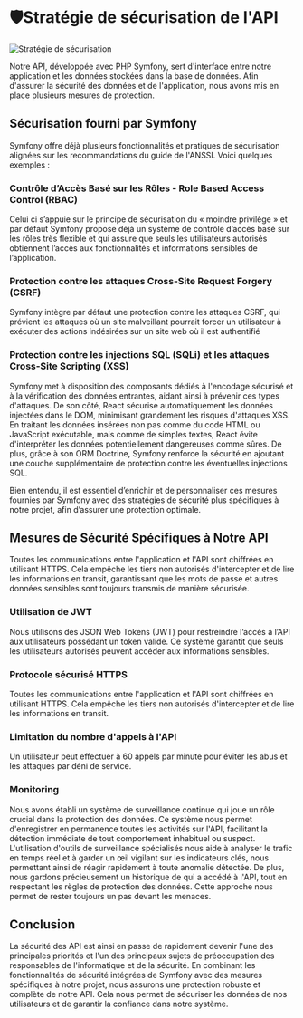 # 🛡️Stratégie de sécurisation de l'API

![Stratégie de sécurisation](/Img/cybersecurity.png)

Notre API, développée avec PHP Symfony, sert d'interface entre notre application et les données stockées dans la base de données. Afin d'assurer la sécurité des données et de l'application, nous avons mis en place plusieurs mesures de protection.

##  Sécurisation fourni par Symfony
Symfony offre déjà plusieurs fonctionnalités et pratiques de sécurisation alignées sur les recommandations du guide de l'ANSSI. Voici quelques exemples :

### Contrôle d’Accès Basé sur les Rôles - Role Based Access Control (RBAC) 
Celui ci s’appuie sur le principe de sécurisation du « moindre privilège » et par défaut Symfony propose déjà un système de contrôle d’accès basé sur les rôles très flexible et qui assure que seuls les utilisateurs autorisés obtiennent l’accès aux fonctionnalités et informations sensibles de l’application.

### Protection contre les attaques Cross-Site Request Forgery (CSRF) 
Symfony intègre par défaut une protection contre les attaques CSRF, qui prévient les attaques où un site malveillant pourrait forcer un utilisateur à exécuter des actions indésirées sur un site web où il est authentifié

### Protection contre les injections SQL (SQLi) et les attaques Cross-Site Scripting (XSS) 
Symfony met à disposition des composants dédiés à l'encodage sécurisé et à la vérification des données entrantes, aidant ainsi à prévenir ces types d'attaques. De son côté, React sécurise automatiquement les données injectées dans le DOM, minimisant grandement les risques d'attaques XSS. En traitant les données insérées non pas comme du code HTML ou JavaScript exécutable, mais comme de simples textes, React évite d'interpréter les données potentiellement dangereuses comme sûres. De plus, grâce à son ORM Doctrine, Symfony renforce la sécurité en ajoutant une couche supplémentaire de protection contre les éventuelles injections SQL.

Bien entendu, il est essentiel d’enrichir et de personnaliser ces mesures fournies par Symfony avec des stratégies de sécurité plus spécifiques à notre projet, afin d’assurer une protection optimale.

## Mesures de Sécurité Spécifiques à Notre API
Toutes les communications entre l'application et l'API sont chiffrées en utilisant HTTPS. Cela empêche les tiers non autorisés d'intercepter et de lire les informations en transit, garantissant que les mots de passe et autres données sensibles sont toujours transmis de manière sécurisée.

### Utilisation de JWT
Nous utilisons des JSON Web Tokens (JWT) pour restreindre l’accès à l’API aux utilisateurs possédant un token valide. Ce système garantit que seuls les utilisateurs autorisés peuvent accéder aux informations sensibles.

### Protocole sécurisé HTTPS 
Toutes les communications entre l'application et l'API sont chiffrées en utilisant HTTPS. Cela empêche les tiers non autorisés d'intercepter et de lire les informations en transit.

### Limitation du nombre d'appels à l'API
Un utilisateur peut effectuer à 60 appels par minute pour éviter les abus et les attaques par déni de service.

### Monitoring
Nous avons établi un système de surveillance continue qui joue un rôle crucial dans la protection des données. Ce système nous permet d'enregistrer en permanence toutes les activités sur l'API, facilitant la détection immédiate de tout comportement inhabituel ou suspect. L'utilisation d'outils de surveillance spécialisés nous aide à analyser le trafic en temps réel et à garder un œil vigilant sur les indicateurs clés, nous permettant ainsi de réagir rapidement à toute anomalie détectée. De plus, nous gardons précieusement un historique de qui a accédé à l'API, tout en respectant les règles de protection des données. Cette approche nous permet de rester toujours un pas devant les menaces.

## Conclusion
La sécurité des API est ainsi en passe de rapidement devenir l'une des principales priorités et l'un des principaux sujets de préoccupation des responsables de l'informatique et de la sécurité.
En combinant les fonctionnalités de sécurité intégrées de Symfony avec des mesures spécifiques à notre projet, nous assurons une protection robuste et complète de notre API. Cela nous permet de sécuriser les données de nos utilisateurs et de garantir la confiance dans notre système.